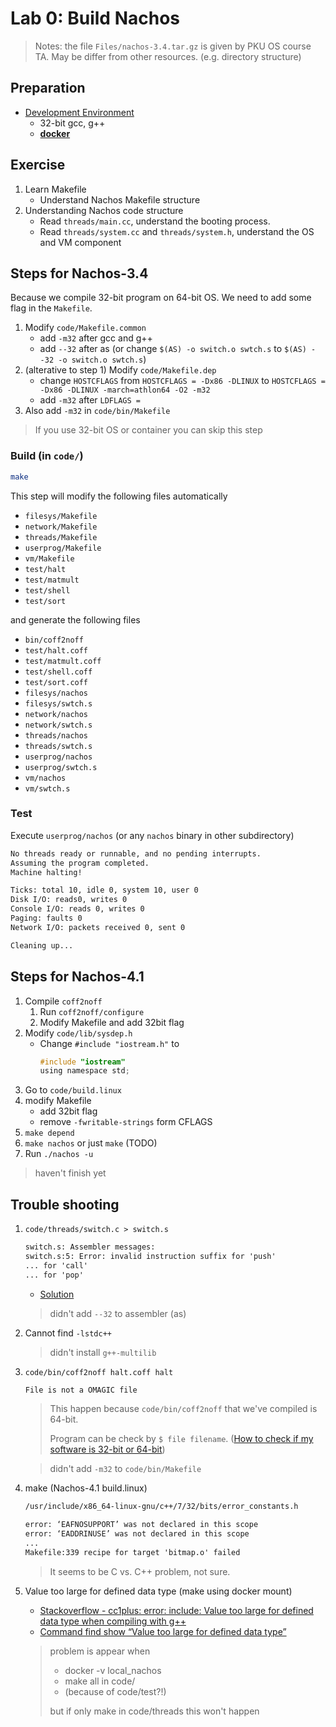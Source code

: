 # Lab 0: Build Nachos

> Notes: the file `Files/nachos-3.4.tar.gz` is given by PKU OS course TA.
> May be differ from other resources. (e.g. directory structure)

## Preparation

* [Development Environment](DevEnvironment.md)
  * 32-bit gcc, g++
  * [**docker**](DevEnvironment.md#Use-Docker-with-32bit-image)

## Exercise

1. Learn Makefile
   * Understand Nachos Makefile structure
2. Understanding Nachos code structure
   * Read `threads/main.cc`, understand the booting process.
   * Read `threads/system.cc` and `threads/system.h`, understand the OS and VM component

## Steps for Nachos-3.4

Because we compile 32-bit program on 64-bit OS. We need to add some flag in the `Makefile`.

1. Modify `code/Makefile.common`
   * add `-m32` after gcc and g++
   * add `--32` after as (or change `$(AS) -o switch.o swtch.s` to `$(AS) --32 -o switch.o swtch.s`)
2. (alterative to step 1) Modify `code/Makefile.dep`
   * change `HOSTCFLAGS` from `HOSTCFLAGS = -Dx86 -DLINUX` to `HOSTCFLAGS = -Dx86 -DLINUX -march=athlon64 -O2 -m32`
   * add `-m32` after `LDFLAGS =`
3. Also add `-m32` in `code/bin/Makefile`

> If you use 32-bit OS or container you can skip this step

### Build (in `code/`)

```sh
make
```

This step will modify the following files automatically

* `filesys/Makefile`
* `network/Makefile`
* `threads/Makefile`
* `userprog/Makefile`
* `vm/Makefile`
* `test/halt`
* `test/matmult`
* `test/shell`
* `test/sort`

and generate the following files

* `bin/coff2noff`
* `test/halt.coff`
* `test/matmult.coff`
* `test/shell.coff`
* `test/sort.coff`
* `filesys/nachos`
* `filesys/swtch.s`
* `network/nachos`
* `network/swtch.s`
* `threads/nachos`
* `threads/swtch.s`
* `userprog/nachos`
* `userprog/swtch.s`
* `vm/nachos`
* `vm/swtch.s`

### Test

Execute `userprog/nachos` (or any `nachos` binary in other subdirectory)

```txt
No threads ready or runnable, and no pending interrupts.
Assuming the program completed.
Machine halting!

Ticks: total 10, idle 0, system 10, user 0
Disk I/O: reads0, writes 0
Console I/O: reads 0, writes 0
Paging: faults 0
Network I/O: packets received 0, sent 0

Cleaning up...
```

## Steps for Nachos-4.1

1. Compile `coff2noff`
   1. Run `coff2noff/configure`
   2. Modify Makefile and add 32bit flag
2. Modify `code/lib/sysdep.h`
   * Change `#include "iostream.h"` to
        ```c
        #include "iostream"
        using namespace std;
        ```
3. Go to `code/build.linux`
4. modify Makefile
   * add 32bit flag
   * remove `-fwritable-strings` form CFLAGS
5. `make depend`
6. `make nachos` or just `make` (TODO)
7. Run `./nachos -u`

> haven't finish yet

## Trouble shooting

1. `code/threads/switch.c > switch.s`

    ```txt
    switch.s: Assembler messages:
    switch.s:5: Error: invalid instruction suffix for 'push'
    ... for 'call'
    ... for 'pop'
    ```

    * [Solution](https://uw.cs.cs350.narkive.com/bs6gQ2yP/nachos-on-linux)

    > didn't add `--32` to assembler (as)

2. Cannot find `-lstdc++`

    > didn't install `g++-multilib`

3. `code/bin/coff2noff halt.coff halt`

    ```txt
    File is not a OMAGIC file
    ```

    > This happen because `code/bin/coff2noff` that we've compiled is 64-bit.
    >
    > Program can be check by `$ file filename`. ([How to check if my software is 32-bit or 64-bit](https://askubuntu.com/questions/437857/how-to-check-if-my-software-is-32-bit-or-64-bit))

    > didn't add `-m32` to `code/bin/Makefile`

4. make (Nachos-4.1 build.linux)

    ```txt
    /usr/include/x86_64-linux-gnu/c++/7/32/bits/error_constants.h

    error: ‘EAFNOSUPPORT’ was not declared in this scope
    error: ‘EADDRINUSE’ was not declared in this scope
    ...
    Makefile:339 recipe for target 'bitmap.o' failed
    ```

    > It seems to be C vs. C++ problem, not sure.

5. Value too large for defined data type (make using docker mount)
   * [Stackoverflow - cc1plus: error: include: Value too large for defined data type when compiling with g++](https://stackoverflow.com/questions/2438890/cc1plus-error-include-value-too-large-for-defined-data-type-when-compiling-wi/2496749)
   * [Command find show “Value too large for defined data type”](https://serverfault.com/questions/735636/command-find-show-value-too-large-for-defined-data-type)

    > problem is appear when
    >
    > * docker -v local_nachos
    > * make all in code/
    > * (because of code/test?!)
    >
    > but if only make in code/threads this won't happen

